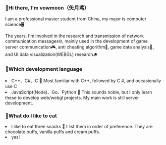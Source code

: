 <h3>🌙Hi there, I'm vowmoon（矢月鸢）</h3>
<p>I am a professional master student from China, my major is computer science🖥️</p>
<p>The years, i'm involved in the research and transmission of network communication messages🌐, mainly used in the development of game server communication🎮, anti cheating algorithm👾, game data analysis🎲, and UI data visualization(WEBGL) research🪵</p>
<h3>🍉Which development language</h3>
<li>C++、C#、C 🍉 Most familiar with C++, followed by C #, and occasionally use C</li>
<li>JavaScript(Node)、Go、Python 🍉 This sounds noble, but I only learn these to develop web/webgl projects. My main work is still server development.</li>
<h3>🥞What do I like to eat</h3>
<li>I like to eat three snacks 🥞 I list them in order of preference. They are chocolate puffs, vanilla puffs and cream puffs.</li>
<li>yes!</li>

